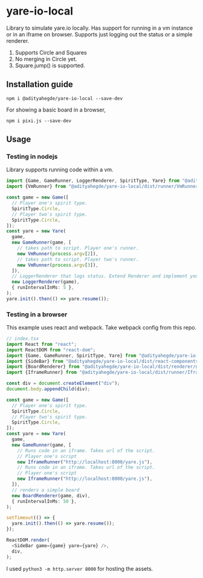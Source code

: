 # yare-io-local

Library to simulate yare.io locally. Has support for running in a vm instance or in an iframe on browser.
Supports just logging out the status or a simple renderer.

1. Supports Circle and Squares
2. No merging in Circle yet.
2. Square.jump() is supported.

## Installation guide

```
npm i @adityahegde/yare-io-local --save-dev
```
For showing a basic board in a browser,
```
npm i pixi.js --save-dev
```

## Usage

### Testing in nodejs

Library supports running code within a vm.
```typescript
import {Game, GameRunner, LoggerRenderer, SpiritType, Yare} from "@adityahegde/yare-io-local";
import {VmRunner} from "@adityahegde/yare-io-local/dist/runner/VmRunner";

const game = new Game([
  // Player one's spirit type.
  SpiritType.Circle,
  // Player two's spirit type.
  SpiritType.Circle,
]);
const yare = new Yare(
  game,
  new GameRunner(game, [
    // takes path to script. Player one's runner.
    new VmRunner(process.argv[2]),
    // takes path to script. Player two's runner.
    new VmRunner(process.argv[3]),
  ]),
  // LoggerRenderer that logs status. Extend Renderer and implement your own.
  new LoggerRenderer(game),
  { runIntervalInMs: 5 },
);
yare.init().then(() => yare.resume());
```


### Testing in a browser

This example uses react and webpack. Take webpack config from this repo.

```typescript jsx
// index.tsx
import React from "react";
import ReactDOM from "react-dom";
import {Game, GameRunner, SpiritType, Yare} from "@adityahegde/yare-io-local";
import {SideBar} from "@adityahegde/yare-io-local/dist/react-components"
import {BoardRenderer} from "@adityahegde/yare-io-local/dist/renderer/graphics";
import {IframeRunner} from "@adityahegde/yare-io-local/dist/runner/IframeRunner";

const div = document.createElement("div");
document.body.appendChild(div);

const game = new Game([
  // Player one's spirit type.
  SpiritType.Circle,
  // Player two's spirit type.
  SpiritType.Circle,
]);
const yare = new Yare(
  game,
  new GameRunner(game, [
    // Runs code in an iframe. Takes url of the script.
    // Player one's script
    new IframeRunner("http://localhost:8000/yare.js"),
    // Runs code in an iframe. Takes url of the script.
    // Player one's script
    new IframeRunner("http://localhost:8000/yare.js"),
  ]),
  // renders a simple board
  new BoardRenderer(game, div),
  { runIntervalInMs: 50 },
);

setTimeout(() => {
  yare.init().then(() => yare.resume());
});

ReactDOM.render(
  <SideBar game={game} yare={yare} />,
  div,
);
```

I used `python3 -m http.server 8000` for hosting the assets.